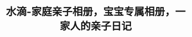 ---
description: 给幼儿拍照的app，希望通过妈妈对孩子的爱而附带爱这个app。
layout: post
results:
- primaryGenreName: Photo & Video
  version: '0.9.0'
  trackViewUrl: https://itunes.apple.com/cn/app/shui-di-jia-ting-qin-zi-xiang/id640503855?mt=8&uo=4
  artworkUrl100: http://a936.phobos.apple.com/us/r1000/077/Purple2/v4/8d/73/c4/8d73c477-c7d8-a11e-5bbf-10c692366378/mzl.jneyjewv.png
  artworkUrl60: http://a1087.phobos.apple.com/us/r1000/080/Purple2/v4/b0/0a/7b/b00a7bcf-5e3c-cd8b-b8fa-7d7eb071af56/icon.png
  userRatingCountForCurrentVersion: 7
  sellerName: ShuiDi Online (Beijing) Network Technology Co., Ltd.
  supportedDevices:
  - iPodTouchourthGen
  - iPadWifi
  - iPad23G
  - iPad3G
  - iPodTouchFifthGen
  - iPad2Wifi
  - iPadFourthGen
  - iPadMini4G
  - iPadThirdGen4G
  - iPadThirdGen
  - iPhone5
  - iPhone4
  - iPadFourthGen4G
  - iPhone-3GS
  - iPadMini
  - iPhone4S
  - iPodTouchThirdGen
  genres:
  - 摄影与录像
  - 社交
  trackName: 水滴-家庭亲子相册，宝宝专属相册，一家人的亲子日记
  description: '宝宝的专属相册，一家人的亲子相册

    云存储，不限容量，安全私密，永久免费


    产品简介：

    全球唯一的家庭共享相册。家庭成员可一起拍，一起看，一起评论，有宝宝的家庭必备！

    安全。专业团队，专业云存储，双重备份，宝宝照片，绝对安全！

    免费。1G？5G？都不是，空间不限容量，存储永久免费！

    私密。仅限被邀请的家人访问。

    宝宝专用。独有的成长时间轴，连拍相机，默认不闪光，专为宝宝设计。

    专业团队，历时半年打造，用最先进的云技术，为家庭提供最好的产品！


    主要功能：

    - 全球独一无二的家庭共享相册。妈妈拍的照片，爸爸立刻可以看到，一家人一起看，一起评论，一起享受宝宝成长的喜悦。

    - 免费，不限容量的照片空间。照片自动备份，空间不限容量，使用云存储双重备份技术，再不怕丢，再不用在电脑和手机间倒来倒去了。

    - 全私密，最安全。只有被邀请的家人才能访问。

    - 最完整。自动合并爸爸妈妈手机上的照片，宝宝的照片，一张都不能少。

    - 独有的成长时间轴。按时间轴展示宝宝的成长，还原宝宝成长的每一个瞬间。

    - 省流量。不联网也能用，只在Wi-Fi下自动同步，每一个细节，我们都要做到最好。

    - 支持短视频。方便连拍的相机。支持分享到QQ微博、QZone、微信、新浪微博。

    - 更多功能，等你发现。


    水滴，宝宝的，妈妈的，家庭的！


    水滴官方交流群：322285775'
  price: 0
  trackId: 640503855
  releaseDate: '2013-06-09T03:39:24Z'
  screenshotUrls:
  - http://a2.mzstatic.com/us/r1000/067/Purple/v4/e8/dd/d5/e8ddd555-9b11-7a32-7892-e61a5ddc5229/mzl.csadcyjm.1136x1136-75.jpg
  - http://a3.mzstatic.com/us/r1000/110/Purple/v4/e1/24/b3/e124b37f-2737-8f4b-2e49-e28e1aae2af1/mzl.azfqenxb.1136x1136-75.jpg
  - http://a5.mzstatic.com/us/r1000/065/Purple2/v4/d6/6b/d2/d66bd2a3-8da9-37bf-4fa3-5c66f803847b/mzl.damamlbn.1136x1136-75.jpg
  - http://a5.mzstatic.com/us/r1000/063/Purple/v4/d2/33/f7/d233f720-019b-eff5-77d1-5250fe8fe1ed/mzl.ueswfsjb.1136x1136-75.jpg
  - http://a5.mzstatic.com/us/r1000/099/Purple2/v4/a4/b0/74/a4b074ed-74bb-856a-424e-f8e44338b5ff/mzl.xvsmcncz.1136x1136-75.jpg
  artistViewUrl: https://itunes.apple.com/cn/artist/shuidi-online-beijing-network/id640503858?uo=4
  primaryGenreId: 6008
  userRatingCount: 7
  averageUserRatingForCurrentVersion: 5
  kind: software
  fileSizeBytes: '5380194'
  bundleId: cn.ishuidi.shuidi
  trackContentRating: 4+
  artistName: ShuiDi Online (Beijing) Network Technology Co.
  trackCensoredName: 水滴-家庭亲子相册，宝宝专属相册，一家人的亲子日记
  isGameCenterEnabled: false
  contentAdvisoryRating: 4+
  languageCodesISO2A:
  - EN
  - ZH
  averageUserRating: 5
  features: &a []
  wrapperType: software
  artworkUrl512: http://a936.phobos.apple.com/us/r1000/077/Purple2/v4/8d/73/c4/8d73c477-c7d8-a11e-5bbf-10c692366378/mzl.jneyjewv.png
  formattedPrice: 免费
  artistId: 640503858
  genreIds:
  - '6008'
  - '6005'
  currency: CNY
  ipadScreenshotUrls: *a
category: 摄影与录像
tags: tag1
resultCount: 1
title: 水滴-家庭亲子相册，宝宝专属相册，一家人的亲子日记

---